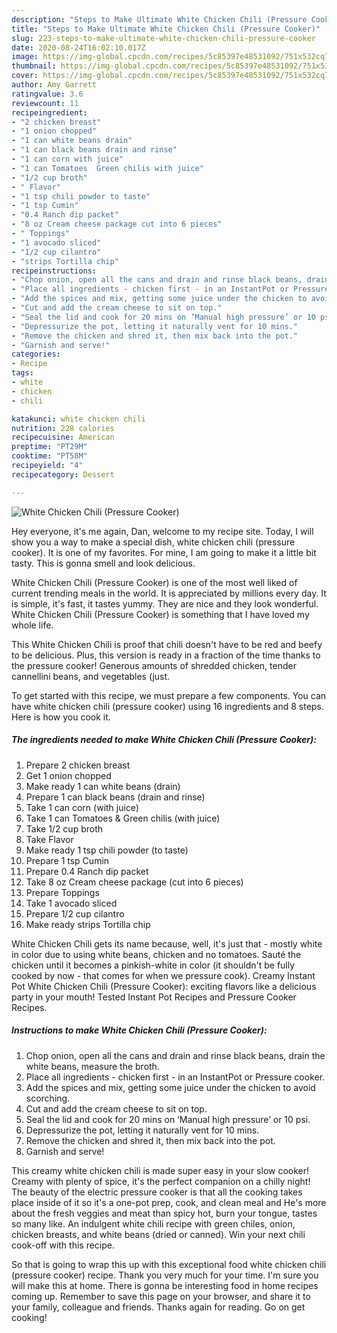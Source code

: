 ```yaml
---
description: "Steps to Make Ultimate White Chicken Chili (Pressure Cooker)"
title: "Steps to Make Ultimate White Chicken Chili (Pressure Cooker)"
slug: 223-steps-to-make-ultimate-white-chicken-chili-pressure-cooker
date: 2020-08-24T16:02:10.017Z
image: https://img-global.cpcdn.com/recipes/5c85397e48531092/751x532cq70/white-chicken-chili-pressure-cooker-recipe-main-photo.jpg
thumbnail: https://img-global.cpcdn.com/recipes/5c85397e48531092/751x532cq70/white-chicken-chili-pressure-cooker-recipe-main-photo.jpg
cover: https://img-global.cpcdn.com/recipes/5c85397e48531092/751x532cq70/white-chicken-chili-pressure-cooker-recipe-main-photo.jpg
author: Amy Garrett
ratingvalue: 3.6
reviewcount: 11
recipeingredient:
- "2 chicken breast"
- "1 onion chopped"
- "1 can white beans drain"
- "1 can black beans drain and rinse"
- "1 can corn with juice"
- "1 can Tomatoes  Green chilis with juice"
- "1/2 cup broth"
- " Flavor"
- "1 tsp chili powder to taste"
- "1 tsp Cumin"
- "0.4 Ranch dip packet"
- "8 oz Cream cheese package cut into 6 pieces"
- " Toppings"
- "1 avocado sliced"
- "1/2 cup cilantro"
- "strips Tortilla chip"
recipeinstructions:
- "Chop onion, open all the cans and drain and rinse black beans, drain the white beans, measure the broth."
- "Place all ingredients - chicken first - in an InstantPot or Pressure cooker."
- "Add the spices and mix, getting some juice under the chicken to avoid scorching."
- "Cut and add the cream cheese to sit on top."
- "Seal the lid and cook for 20 mins on ‘Manual high pressure’ or 10 psi."
- "Depressurize the pot, letting it naturally vent for 10 mins."
- "Remove the chicken and shred it, then mix back into the pot."
- "Garnish and serve!"
categories:
- Recipe
tags:
- white
- chicken
- chili

katakunci: white chicken chili 
nutrition: 228 calories
recipecuisine: American
preptime: "PT29M"
cooktime: "PT58M"
recipeyield: "4"
recipecategory: Dessert

---
```



![White Chicken Chili (Pressure Cooker)](https://img-global.cpcdn.com/recipes/5c85397e48531092/751x532cq70/white-chicken-chili-pressure-cooker-recipe-main-photo.jpg)

Hey everyone, it's me again, Dan, welcome to my recipe site. Today, I will show you a way to make a special dish, white chicken chili (pressure cooker). It is one of my favorites. For mine, I am going to make it a little bit tasty. This is gonna smell and look delicious.

White Chicken Chili (Pressure Cooker) is one of the most well liked of current trending meals in the world. It is appreciated by millions every day. It is simple, it's fast, it tastes yummy. They are nice and they look wonderful. White Chicken Chili (Pressure Cooker) is something that I have loved my whole life.

This White Chicken Chili is proof that chili doesn&#39;t have to be red and beefy to be delicious. Plus, this version is ready in a fraction of the time thanks to the pressure cooker! Generous amounts of shredded chicken, tender cannellini beans, and vegetables (just.


To get started with this recipe, we must prepare a few components. You can have white chicken chili (pressure cooker) using 16 ingredients and 8 steps. Here is how you cook it.

<!--inarticleads1-->

##### The ingredients needed to make White Chicken Chili (Pressure Cooker):

1. Prepare 2 chicken breast
1. Get 1 onion chopped
1. Make ready 1 can white beans (drain)
1. Prepare 1 can black beans (drain and rinse)
1. Take 1 can corn (with juice)
1. Take 1 can Tomatoes &amp; Green chilis (with juice)
1. Take 1/2 cup broth
1. Take  Flavor
1. Make ready 1 tsp chili powder (to taste)
1. Prepare 1 tsp Cumin
1. Prepare 0.4 Ranch dip packet
1. Take 8 oz Cream cheese package (cut into 6 pieces)
1. Prepare  Toppings
1. Take 1 avocado sliced
1. Prepare 1/2 cup cilantro
1. Make ready strips Tortilla chip


White Chicken Chili gets its name because, well, it&#39;s just that - mostly white in color due to using white beans, chicken and no tomatoes. Sauté the chicken until it becomes a pinkish-white in color (it shouldn&#39;t be fully cooked by now - that comes for when we pressure cook). Creamy Instant Pot White Chicken Chili (Pressure Cooker): exciting flavors like a delicious party in your mouth! Tested Instant Pot Recipes and Pressure Cooker Recipes. 

<!--inarticleads2-->

##### Instructions to make White Chicken Chili (Pressure Cooker):

1. Chop onion, open all the cans and drain and rinse black beans, drain the white beans, measure the broth.
1. Place all ingredients - chicken first - in an InstantPot or Pressure cooker.
1. Add the spices and mix, getting some juice under the chicken to avoid scorching.
1. Cut and add the cream cheese to sit on top.
1. Seal the lid and cook for 20 mins on ‘Manual high pressure’ or 10 psi.
1. Depressurize the pot, letting it naturally vent for 10 mins.
1. Remove the chicken and shred it, then mix back into the pot.
1. Garnish and serve!


This creamy white chicken chili is made super easy in your slow cooker! Creamy with plenty of spice, it&#39;s the perfect companion on a chilly night! The beauty of the electric pressure cooker is that all the cooking takes place inside of it so it&#39;s a one-pot prep, cook, and clean meal and He&#39;s more about the fresh veggies and meat than spicy hot, burn your tongue, tastes so many like. An indulgent white chili recipe with green chiles, onion, chicken breasts, and white beans (dried or canned). Win your next chili cook-off with this recipe. 

So that is going to wrap this up with this exceptional food white chicken chili (pressure cooker) recipe. Thank you very much for your time. I'm sure you will make this at home. There is gonna be interesting food in home recipes coming up. Remember to save this page on your browser, and share it to your family, colleague and friends. Thanks again for reading. Go on get cooking!

